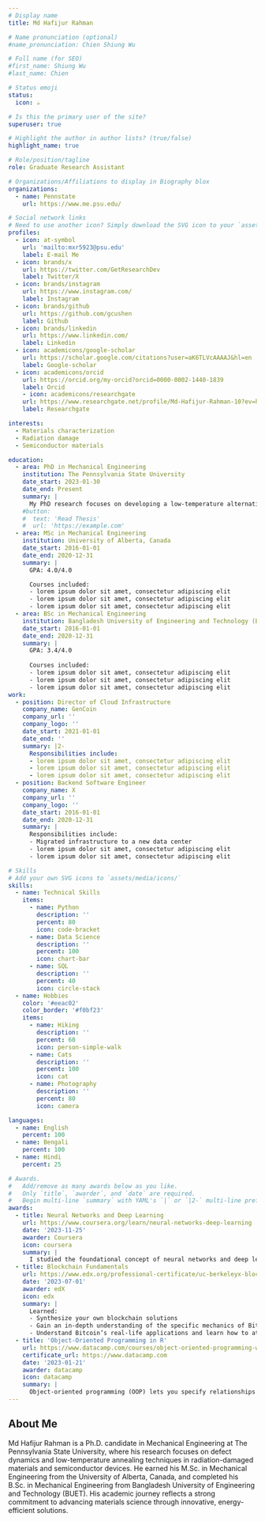 ```yaml
---
# Display name
title: Md Hafijur Rahman

# Name pronunciation (optional)
#name_pronunciation: Chien Shiung Wu

# Full name (for SEO)
#first_name: Shiung Wu
#last_name: Chien

# Status emoji
status:
  icon: ☕️

# Is this the primary user of the site?
superuser: true

# Highlight the author in author lists? (true/false)
highlight_name: true

# Role/position/tagline
role: Graduate Research Assistant

# Organizations/Affiliations to display in Biography blox
organizations:
  - name: Pennstate
    url: https://www.me.psu.edu/

# Social network links
# Need to use another icon? Simply download the SVG icon to your `assets/media/icons/` folder.
profiles:
  - icon: at-symbol
    url: 'mailto:mxr5923@psu.edu'
    label: E-mail Me
  - icon: brands/x
    url: https://twitter.com/GetResearchDev
    label: Twitter/X
  - icon: brands/instagram
    url: https://www.instagram.com/
    label: Instagram
  - icon: brands/github
    url: https://github.com/gcushen
    label: Github
  - icon: brands/linkedin
    url: https://www.linkedin.com/
    label: Linkedin
  - icon: academicons/google-scholar
    url: https://scholar.google.com/citations?user=aK6TLVcAAAAJ&hl=en
    label: Google-scholar
  - icon: academicons/orcid
    url: https://orcid.org/my-orcid?orcid=0000-0002-1440-1839
    label: Orcid
    - icon: academicons/researchgate
    url: https://www.researchgate.net/profile/Md-Hafijur-Rahman-10?ev=hdr_xprf
    label: Researchgate

interests:
  - Materials characterization
  - Radiation damage
  - Semiconductor materials

education:
  - area: PhD in Mechanical Engineering
    institution: The Pennsylvania State University
    date_start: 2023-01-30
    date_end: Present
    summary: |
      My PhD research focuses on developing a low-temperature alternative to conventional thermal annealing using Electron Wind Force (EWF) annealing. This technique enables efficient defect recovery in radiation-damaged semiconductors and mechanically deformed metal alloys, significantly reducing energy consumption and processing time.
    #button:
    #  text: 'Read Thesis'
    #  url: 'https://example.com'
  - area: MSc in Mechanical Engineering
    institution: University of Alberta, Canada
    date_start: 2016-01-01
    date_end: 2020-12-31
    summary: |
      GPA: 4.0/4.0

      Courses included:
      - lorem ipsum dolor sit amet, consectetur adipiscing elit
      - lorem ipsum dolor sit amet, consectetur adipiscing elit
      - lorem ipsum dolor sit amet, consectetur adipiscing elit
  - area: BSc in Mechanical Engineering
    institution: Bangladesh University of Engineering and Technology (BUET)
    date_start: 2016-01-01
    date_end: 2020-12-31
    summary: |
      GPA: 3.4/4.0
      
      Courses included:
      - lorem ipsum dolor sit amet, consectetur adipiscing elit
      - lorem ipsum dolor sit amet, consectetur adipiscing elit
      - lorem ipsum dolor sit amet, consectetur adipiscing elit
work:
  - position: Director of Cloud Infrastructure
    company_name: GenCoin
    company_url: ''
    company_logo: ''
    date_start: 2021-01-01
    date_end: ''
    summary: |2-
      Responsibilities include:
      - lorem ipsum dolor sit amet, consectetur adipiscing elit
      - lorem ipsum dolor sit amet, consectetur adipiscing elit
      - lorem ipsum dolor sit amet, consectetur adipiscing elit
  - position: Backend Software Engineer
    company_name: X
    company_url: ''
    company_logo: ''
    date_start: 2016-01-01
    date_end: 2020-12-31
    summary: |
      Responsibilities include:
      - Migrated infrastructure to a new data center
      - lorem ipsum dolor sit amet, consectetur adipiscing elit
      - lorem ipsum dolor sit amet, consectetur adipiscing elit

# Skills
# Add your own SVG icons to `assets/media/icons/`
skills:
  - name: Technical Skills
    items:
      - name: Python
        description: ''
        percent: 80
        icon: code-bracket
      - name: Data Science
        description: ''
        percent: 100
        icon: chart-bar
      - name: SQL
        description: ''
        percent: 40
        icon: circle-stack
  - name: Hobbies
    color: '#eeac02'
    color_border: '#f0bf23'
    items:
      - name: Hiking
        description: ''
        percent: 60
        icon: person-simple-walk
      - name: Cats
        description: ''
        percent: 100
        icon: cat
      - name: Photography
        description: ''
        percent: 80
        icon: camera

languages:
  - name: English
    percent: 100
  - name: Bengali
    percent: 100
  - name: Hindi
    percent: 25

# Awards.
#   Add/remove as many awards below as you like.
#   Only `title`, `awarder`, and `date` are required.
#   Begin multi-line `summary` with YAML's `|` or `|2-` multi-line prefix and indent 2 spaces below.
awards:
  - title: Neural Networks and Deep Learning
    url: https://www.coursera.org/learn/neural-networks-deep-learning
    date: '2023-11-25'
    awarder: Coursera
    icon: coursera
    summary: |
      I studied the foundational concept of neural networks and deep learning. By the end, I was familiar with the significant technological trends driving the rise of deep learning; build, train, and apply fully connected deep neural networks; implement efficient (vectorized) neural networks; identify key parameters in a neural network’s architecture; and apply deep learning to your own applications.
  - title: Blockchain Fundamentals
    url: https://www.edx.org/professional-certificate/uc-berkeleyx-blockchain-fundamentals
    date: '2023-07-01'
    awarder: edX
    icon: edx
    summary: |
      Learned:
      - Synthesize your own blockchain solutions
      - Gain an in-depth understanding of the specific mechanics of Bitcoin
      - Understand Bitcoin’s real-life applications and learn how to attack and destroy Bitcoin, Ethereum, smart contracts and Dapps, and alternatives to Bitcoin’s Proof-of-Work consensus algorithm
  - title: 'Object-Oriented Programming in R'
    url: https://www.datacamp.com/courses/object-oriented-programming-with-s3-and-r6-in-r
    certificate_url: https://www.datacamp.com
    date: '2023-01-21'
    awarder: datacamp
    icon: datacamp
    summary: |
      Object-oriented programming (OOP) lets you specify relationships between functions and the objects that they can act on, helping you manage complexity in your code. This is an intermediate level course, providing an introduction to OOP, using the S3 and R6 systems. S3 is a great day-to-day R programming tool that simplifies some of the functions that you write. R6 is especially useful for industry-specific analyses, working with web APIs, and building GUIs.
---
```


## About Me

Md Hafijur Rahman is a Ph.D. candidate in Mechanical Engineering at The Pennsylvania State University, where his research focuses on defect dynamics and low-temperature annealing techniques in radiation-damaged materials and semiconductor devices. He earned his M.Sc. in Mechanical Engineering from the University of Alberta, Canada, and completed his B.Sc. in Mechanical Engineering from Bangladesh University of Engineering and Technology (BUET). His academic journey reflects a strong commitment to advancing materials science through innovative, energy-efficient solutions.
